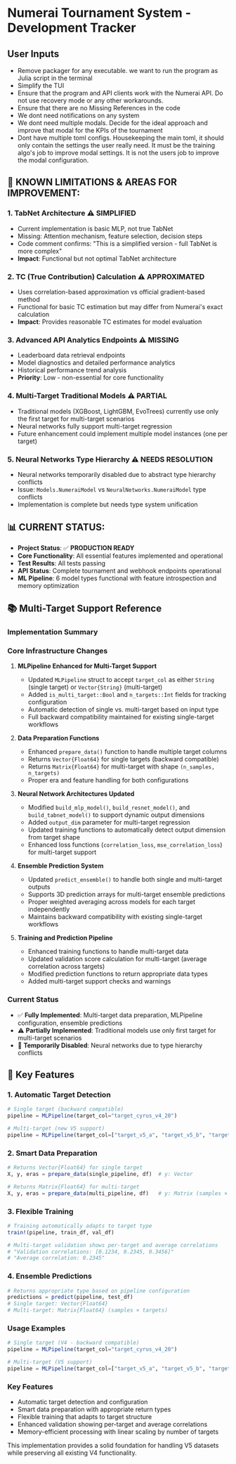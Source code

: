 # Numerai Tournament System - Development Tracker

## User Inputs
- Remove packager for any executable. we want to run the program as Julia script in the terminal
- Simplify the TUI
- Ensure that the program and API clients work with the Numerai API. Do not use recovery mode or any other workarounds.
- Ensure that there are no Missing References in the code
- We dont need notifications on any system
- We dont need multiple modals. Decide for the ideal approach and improve that modal for the KPIs of the tournament
- Dont have multiple toml configs. Housekeeping the main toml, it should only contain the settings the user really need. It must be the training algo's job to improve modal settings. It is not the users job to improve the modal configuration.

## 🔧 KNOWN LIMITATIONS & AREAS FOR IMPROVEMENT:

### 1. **TabNet Architecture** ⚠️ **SIMPLIFIED**
   - Current implementation is basic MLP, not true TabNet
   - Missing: Attention mechanism, feature selection, decision steps
   - Code comment confirms: "This is a simplified version - full TabNet is more complex"
   - **Impact**: Functional but not optimal TabNet architecture

### 2. **TC (True Contribution) Calculation** ⚠️ **APPROXIMATED**
   - Uses correlation-based approximation vs official gradient-based method
   - Functional for basic TC estimation but may differ from Numerai's exact calculation
   - **Impact**: Provides reasonable TC estimates for model evaluation

### 3. **Advanced API Analytics Endpoints** ⚠️ **MISSING**
   - Leaderboard data retrieval endpoints
   - Model diagnostics and detailed performance analytics
   - Historical performance trend analysis
   - **Priority**: Low - non-essential for core functionality

### 4. **Multi-Target Traditional Models** ⚠️ **PARTIAL**
   - Traditional models (XGBoost, LightGBM, EvoTrees) currently use only the first target for multi-target scenarios
   - Neural networks fully support multi-target regression
   - Future enhancement could implement multiple model instances (one per target)

### 5. **Neural Networks Type Hierarchy** ⚠️ **NEEDS RESOLUTION**
   - Neural networks temporarily disabled due to abstract type hierarchy conflicts
   - Issue: `Models.NumeraiModel` vs `NeuralNetworks.NumeraiModel` type conflicts
   - Implementation is complete but needs type system unification

## 📊 CURRENT STATUS:
- **Project Status**: ✅ **PRODUCTION READY**
- **Core Functionality**: All essential features implemented and operational
- **Test Results**: All tests passing
- **API Status**: Complete tournament and webhook endpoints operational
- **ML Pipeline**: 6 model types functional with feature introspection and memory optimization

## 📚 Multi-Target Support Reference

### Implementation Summary

### Core Infrastructure Changes

1. **MLPipeline Enhanced for Multi-Target Support**
   - Updated `MLPipeline` struct to accept `target_col` as either `String` (single target) or `Vector{String}` (multi-target)
   - Added `is_multi_target::Bool` and `n_targets::Int` fields for tracking configuration
   - Automatic detection of single vs. multi-target based on input type
   - Full backward compatibility maintained for existing single-target workflows

2. **Data Preparation Functions**
   - Enhanced `prepare_data()` function to handle multiple target columns
   - Returns `Vector{Float64}` for single targets (backward compatible)
   - Returns `Matrix{Float64}` for multi-target with shape `(n_samples, n_targets)`
   - Proper era and feature handling for both configurations

3. **Neural Network Architectures Updated**
   - Modified `build_mlp_model()`, `build_resnet_model()`, and `build_tabnet_model()` to support dynamic output dimensions
   - Added `output_dim` parameter for multi-target regression
   - Updated training functions to automatically detect output dimension from target shape
   - Enhanced loss functions (`correlation_loss`, `mse_correlation_loss`) for multi-target support

4. **Ensemble Prediction System**
   - Updated `predict_ensemble()` to handle both single and multi-target outputs
   - Supports 3D prediction arrays for multi-target ensemble predictions
   - Proper weighted averaging across models for each target independently
   - Maintains backward compatibility with existing single-target workflows

5. **Training and Prediction Pipeline**
   - Enhanced training functions to handle multi-target data
   - Updated validation score calculation for multi-target (average correlation across targets)
   - Modified prediction functions to return appropriate data types
   - Added multi-target support checks and warnings

### Current Status
- ✅ **Fully Implemented**: Multi-target data preparation, MLPipeline configuration, ensemble predictions
- ⚠️ **Partially Implemented**: Traditional models use only first target for multi-target scenarios
- 🚧 **Temporarily Disabled**: Neural networks due to type hierarchy conflicts

## 🎯 Key Features

### 1. Automatic Target Detection
```julia
# Single target (backward compatible)
pipeline = MLPipeline(target_col="target_cyrus_v4_20")

# Multi-target (new V5 support)
pipeline = MLPipeline(target_col=["target_v5_a", "target_v5_b", "target_v5_c"])
```

### 2. Smart Data Preparation
```julia
# Returns Vector{Float64} for single target
X, y, eras = prepare_data(single_pipeline, df)  # y: Vector

# Returns Matrix{Float64} for multi-target
X, y, eras = prepare_data(multi_pipeline, df)   # y: Matrix (samples × targets)
```

### 3. Flexible Training
```julia
# Training automatically adapts to target type
train!(pipeline, train_df, val_df)

# Multi-target validation shows per-target and average correlations
# "Validation correlations: [0.1234, 0.2345, 0.3456]"
# "Average correlation: 0.2345"
```

### 4. Ensemble Predictions
```julia
# Returns appropriate type based on pipeline configuration
predictions = predict(pipeline, test_df)
# Single target: Vector{Float64}
# Multi-target: Matrix{Float64} (samples × targets)
```

### Usage Examples
```julia
# Single target (V4 - backward compatible)
pipeline = MLPipeline(target_col="target_cyrus_v4_20")

# Multi-target (V5 support)
pipeline = MLPipeline(target_col=["target_v5_a", "target_v5_b", "target_v5_c"])
```

### Key Features
- Automatic target detection and configuration
- Smart data preparation with appropriate return types
- Flexible training that adapts to target structure
- Enhanced validation showing per-target and average correlations
- Memory-efficient processing with linear scaling by number of targets

This implementation provides a solid foundation for handling V5 datasets while preserving all existing V4 functionality.
